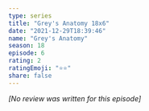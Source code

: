 ```yaml
---
type: series
title: "Grey's Anatomy 18x6"
date: "2021-12-29T18:39:46"
name: "Grey's Anatomy"
season: 18
episode: 6
rating: 2
ratingEmoji: "⭐️⭐️"
share: false
---
```


_[No review was written for this episode]_
